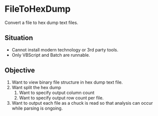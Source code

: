 # FileToHexDump
Convert a file to hex dump text files.

## Situation
- Cannot install modern technology or 3rd party tools.
- Only VBScript and Batch are runnable.

## Objective
1. Want to view binary file structure in hex dump text file.
2. Want split the hex dump
   1. Want to specify output column count
   2. Want to specify output row count per file.
3. Want to output each file as a chuck is read so that analysis can occur while parsing is ongoing.
